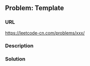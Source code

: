 ## Problem: Template

### URL

https://leetcode-cn.com/problems/xxx/

### Description

### Solution


